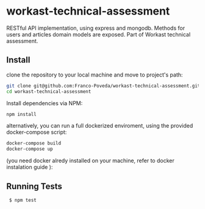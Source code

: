 # workast-technical-assessment
RESTful API implementation, using express and mongodb. Methods for users and articles domain models are exposed.
Part of Workast technical assessment.


Install
-------

clone the repository to your local machine and move to project's path:

```bash
git clone git@github.com:Franco-Poveda/workast-technical-assessment.git
cd workast-technical-assessment
```

Install dependencies via NPM:

```bash
npm install
```

alternatively, you can run a full dockerized enviroment, using the provided docker-compose script:

```bash
docker-compose build
docker-compose up
```

 (you need docker alredy installed on your machine, refer to docker instalation guide ):

 ## Running Tests
 
     $ npm test



